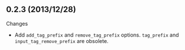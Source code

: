 ## 0.2.3 (2013/12/28)

Changes

* Add `add_tag_prefix` and `remove_tag_prefix` options. `tag_prefix` and `input_tag_remove_prefix` are obsolete. 

